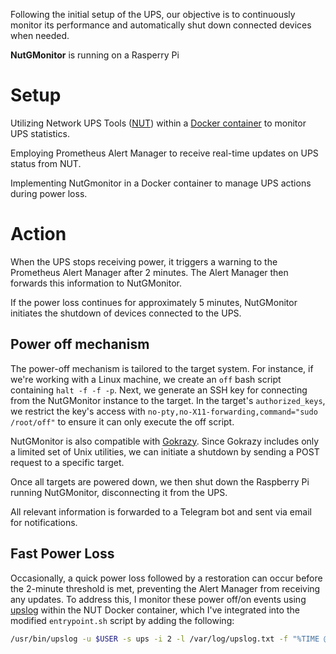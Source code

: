 Following the initial setup of the UPS, our objective is to continuously monitor its performance and automatically shut down connected devices when needed.

**NutGMonitor** is running on a Rasperry Pi

# Setup

Utilizing Network UPS Tools ([NUT](https://networkupstools.org/)) within a [Docker container](https://github.com/instantlinux/docker-tools/blob/main/images/nut-upsd/README.md) to monitor UPS statistics.

Employing Prometheus Alert Manager to receive real-time updates on UPS status from NUT.

Implementing NutGmonitor in a Docker container to manage UPS actions during power loss.


# Action

When the UPS stops receiving power, it triggers a warning to the Prometheus Alert Manager after 2 minutes. The Alert Manager then forwards this information to NutGMonitor.

If the power loss continues for approximately 5 minutes, NutGMonitor initiates the shutdown of devices connected to the UPS.

## Power off mechanism

The power-off mechanism is tailored to the target system. For instance, if we're working with a Linux machine, we create an `off` bash script containing `halt -f -f -p`. Next, we generate an SSH key for connecting from the NutGMonitor instance to the target. In the target's `authorized_keys`, we restrict the key's access with `no-pty,no-X11-forwarding,command="sudo /root/off"` to ensure it can only execute the off script.

NutGMonitor is also compatible with [Gokrazy](https://gokrazy.org/). Since Gokrazy includes only a limited set of Unix utilities, we can initiate a shutdown by sending a POST request to a specific target.

Once all targets are powered down, we then shut down the Raspberry Pi running NutGMonitor, disconnecting it from the UPS.

All relevant information is forwarded to a Telegram bot and sent via email for notifications.

## Fast Power Loss

Occasionally, a quick power loss followed by a restoration can occur before the 2-minute threshold is met, preventing the Alert Manager from receiving any updates. To address this, I monitor these power off/on events using [upslog](https://networkupstools.org/docs/man/upslog.html) within the NUT Docker container, which I've integrated into the modified `entrypoint.sh` script by adding the following:

```bash
/usr/bin/upslog -u $USER -s ups -i 2 -l /var/log/upslog.txt -f "%TIME @Y-@m-@d @H:@M:@S% %VAR battery.charge% %VAR input.voltage% %VAR ups.load% [%VAR ups.status%]"
```